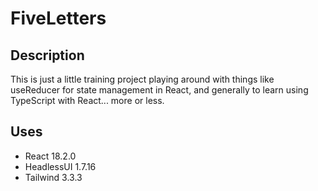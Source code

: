 # FiveLetters

## Description

This is just a little training project playing around with things like useReducer for state
management in React, and generally to learn using TypeScript with React... more or less.

## Uses

- React 18.2.0
- HeadlessUI 1.7.16
- Tailwind 3.3.3
